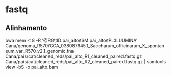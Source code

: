 # fastq

## Alinhamento 
bwa mem -t 8 -R '@RG\tID:pai_alto\tSM:pai_alto\tPL:ILLUMINA' Cana/genoma_R570/GCA_038087645.1_Saccharum_officinarum_X_spontaneum_var_R570_v2.1_genomic.fna Cana/pais/cat/cleaned_reds/pai_alto_R1_cleaned_paired.fastq.gz Cana/pais/cat/cleaned_reds/pai_alto_R2_cleaned_paired.fastq.gz | samtools view -bS -o pai_alto.bam
